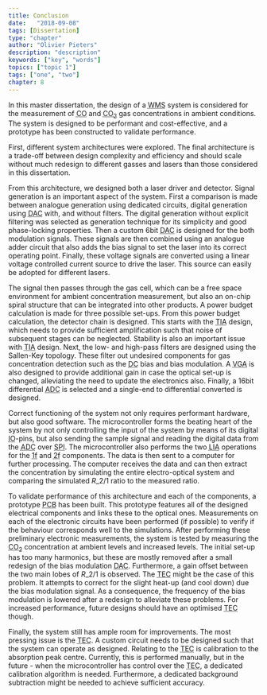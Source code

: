 ```yaml
---
title: Conclusion
date:   "2018-09-08"
tags: [Dissertation]
type: "chapter"
author: "Olivier Pieters"
description: "description"
keywords: ["key", "words"]
topics: ["topic 1"]
tags: ["one", "two"]
chapter: 8
---
```


In this master dissertation, the design of a <abbr title="Wavelength Modulation Spectroscopy">WMS</abbr> system is considered for the measurement of <abbr title="Carbon Monoxide">CO</abbr> and <abbr title="Carbon Dioxide">CO<sub>2</sub></abbr> gas concentrations in ambient conditions. The system is designed to be performant and cost-effective, and a prototype has been constructed to validate performance.

First, different system architectures were explored. The final architecture is a trade-off between design complexity and efficiency and should scale without much redesign to different gasses and lasers than those considered in this dissertation.

From this architecture, we designed both a laser driver and detector. Signal generation is an important aspect of the system. First a comparison is made between analogue generation using dedicated circuits, digital generation using <abbr title="Digital-to-Analogue Converter">DAC</abbr> with, and without filters. The digital generation without explicit filtering was selected as generation technique for its simplicity and good phase-locking properties. Then a custom 6bit <abbr title="Digital-to-Analogue Converter">DAC</abbr> is designed for the both modulation signals. These signals are then combined using an analogue adder circuit that also adds the bias signal to set the laser into its correct operating point. Finally, these voltage signals are converted using a linear voltage controlled current source to drive the laser. This source can easily be adopted for different lasers.

The signal then passes through the gas cell, which can be a free space environment for ambient concentration measurement, but also an on-chip spiral structure that can be integrated into other products. A power budget calculation is made for three possible set-ups. From this power budget calculation, the detector chain is designed. This starts with the <abbr title="Transimpedance Amplifier">TIA</abbr> design, which needs to provide sufficient amplification such that noise of subsequent stages can be neglected. Stability is also an important issue with <abbr title="Transimpedance Amplifier">TIA</abbr> design. Next, the low- and high-pass filters are designed using the Sallen-Key topology. These filter out undesired components for gas concentration detection such as the <abbr title="Direct Current">DC</abbr> bias and bias modulation. A <abbr title="Variable Gain Amplifier">VGA</abbr> is also designed to provide additional gain in case the optical set-up is changed, alleviating the need to update the electronics also. Finally, a 16bit differential <abbr title="Analogue-to-Digital Converter">ADC</abbr> is selected and a single-end to differential converted is designed.

Correct functioning of the system not only requires performant hardware, but also good software. The microcontroller forms the beating heart of the system by not only controlling the input of the system by means of its digital <abbr title="Input/Output">IO</abbr>-pins, but also sending the sample signal and reading the digital data from the <abbr title="Analogue-to-Digital Converter">ADC</abbr> over <abbr title="Serial Peripheral Interface">SPI</abbr>. The microcontroller also performs the two <abbr title="Lock-In Amplifier">LIA</abbr> operations for the <abbr title="First Order Harmonic">1f</abbr> and <abbr title="Second Order Harmonic">2f</abbr> components. The data is then sent to a computer for further processing. The computer receives the data and can then extract the concentration by simulating the entire electro-optical system and comparing the simulated $R\_{2/1}$ ratio to the measured ratio.

To validate performance of this architecture and each of the components, a prototype <abbr title="Printed Circuit Board">PCB</abbr> has been built. This prototype features all of the designed electrical components and links these to the optical ones. Measurements on each of the electronic circuits have been performed (if possible) to verify if the behaviour corresponds well to the simulations. 
After performing these preliminary electronic measurements, the system is tested by measuring the <abbr title="Carbon Dioxide">CO<sub>2</sub></abbr> concentration at ambient levels and increased levels. The initial set-up has too many harmonics, but these are mostly removed after a small redesign of the bias modulation <abbr title="Digital-to-Analogue Converter">DAC</abbr>. Furthermore, a gain offset between the two main lobes of $R\_{2/1}$ is observed. The <abbr title="Thermoelectric Cooling">TEC</abbr> might be the case of this problem. It attempts to correct for the slight heat-up (and cool down) due the bias modulation signal. As a consequence, the frequency of the bias modulation is lowered after a redesign to alleviate these problems. For increased performance, future designs should have an optimised <abbr title="Thermoelectric Cooling">TEC</abbr> though.

Finally, the system still has ample room for improvements. The most pressing issue is the <abbr title="Thermoelectric Cooling">TEC</abbr>. A custom circuit needs to be designed such that the system can operate as designed. Relating to the <abbr title="Thermoelectric Cooling">TEC</abbr> is calibration to the absorption peak centre. Currently, this is performed manually, but in the future - when the microcontroller has control over the <abbr title="Thermoelectric Cooling">TEC</abbr>, a dedicated calibration algorithm is needed. Furthermore, a dedicated background subtraction might be needed to achieve sufficient accuracy.

<ul>
</ul>
